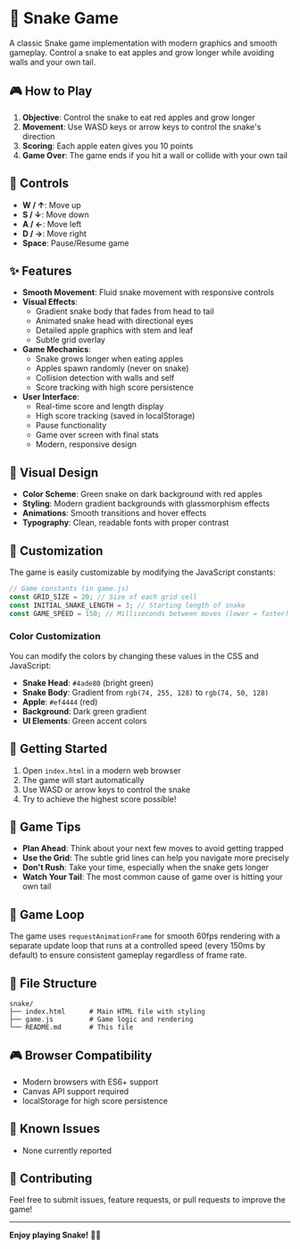 # 🐍 Snake Game

A classic Snake game implementation with modern graphics and smooth gameplay. Control a snake to eat apples and grow longer while avoiding walls and your own tail.

## 🎮 How to Play

1. **Objective**: Control the snake to eat red apples and grow longer
2. **Movement**: Use WASD keys or arrow keys to control the snake's direction
3. **Scoring**: Each apple eaten gives you 10 points
4. **Game Over**: The game ends if you hit a wall or collide with your own tail

## 🎯 Controls

- **W / ↑**: Move up
- **S / ↓**: Move down
- **A / ←**: Move left
- **D / →**: Move right
- **Space**: Pause/Resume game

## ✨ Features

- **Smooth Movement**: Fluid snake movement with responsive controls
- **Visual Effects**:
  - Gradient snake body that fades from head to tail
  - Animated snake head with directional eyes
  - Detailed apple graphics with stem and leaf
  - Subtle grid overlay
- **Game Mechanics**:
  - Snake grows longer when eating apples
  - Apples spawn randomly (never on snake)
  - Collision detection with walls and self
  - Score tracking with high score persistence
- **User Interface**:
  - Real-time score and length display
  - High score tracking (saved in localStorage)
  - Pause functionality
  - Game over screen with final stats
  - Modern, responsive design

## 🎨 Visual Design

- **Color Scheme**: Green snake on dark background with red apples
- **Styling**: Modern gradient backgrounds with glassmorphism effects
- **Animations**: Smooth transitions and hover effects
- **Typography**: Clean, readable fonts with proper contrast

## 🔧 Customization

The game is easily customizable by modifying the JavaScript constants:

```javascript
// Game constants (in game.js)
const GRID_SIZE = 20; // Size of each grid cell
const INITIAL_SNAKE_LENGTH = 3; // Starting length of snake
const GAME_SPEED = 150; // Milliseconds between moves (lower = faster)
```

### Color Customization

You can modify the colors by changing these values in the CSS and JavaScript:

- **Snake Head**: `#4ade80` (bright green)
- **Snake Body**: Gradient from `rgb(74, 255, 128)` to `rgb(74, 50, 128)`
- **Apple**: `#ef4444` (red)
- **Background**: Dark green gradient
- **UI Elements**: Green accent colors

## 🚀 Getting Started

1. Open `index.html` in a modern web browser
2. The game will start automatically
3. Use WASD or arrow keys to control the snake
4. Try to achieve the highest score possible!

## 🎯 Game Tips

- **Plan Ahead**: Think about your next few moves to avoid getting trapped
- **Use the Grid**: The subtle grid lines can help you navigate more precisely
- **Don't Rush**: Take your time, especially when the snake gets longer
- **Watch Your Tail**: The most common cause of game over is hitting your own tail

## 🔄 Game Loop

The game uses `requestAnimationFrame` for smooth 60fps rendering with a separate update loop that runs at a controlled speed (every 150ms by default) to ensure consistent gameplay regardless of frame rate.

## 📁 File Structure

```
snake/
├── index.html      # Main HTML file with styling
├── game.js         # Game logic and rendering
└── README.md       # This file
```

## 🎮 Browser Compatibility

- Modern browsers with ES6+ support
- Canvas API support required
- localStorage for high score persistence

## 🐛 Known Issues

- None currently reported

## 🤝 Contributing

Feel free to submit issues, feature requests, or pull requests to improve the game!

---

**Enjoy playing Snake!** 🐍🍎
